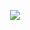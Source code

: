<a href="https://www.twilio.com/blog/retrieve-send-live-bitcoin-rates-every-day-cex-io-twilio-programmable-sms-php-laravel"><p align="center"><img src="https://twilio-cms-prod.s3.amazonaws.com/images/Retrieve_and_Send_Live_Bitcoin_Rates_Every_Day.width-808.png"></p></a>

